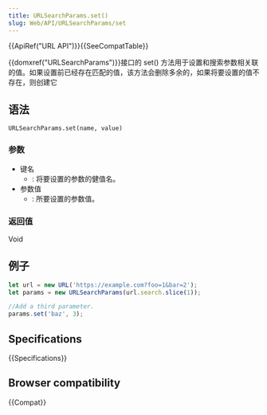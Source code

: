 ```yaml
---
title: URLSearchParams.set()
slug: Web/API/URLSearchParams/set
---
```


{{ApiRef("URL API")}}{{SeeCompatTable}}

{{domxref("URLSearchParams")}}接口的 set() 方法用于设置和搜索参数相关联的值。如果设置前已经存在匹配的值，该方法会删除多余的，如果将要设置的值不存在，则创建它

## 语法

```plain
URLSearchParams.set(name, value)
```

### 参数

- 键名
  - : 将要设置的参数的健值名。
- 参数值
  - : 所要设置的参数值。

### 返回值

Void

## 例子

```js
let url = new URL('https://example.com?foo=1&bar=2');
let params = new URLSearchParams(url.search.slice(1));

//Add a third parameter.
params.set('baz', 3);
```

## Specifications

{{Specifications}}

## Browser compatibility

{{Compat}}
